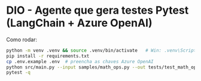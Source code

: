 # DIO - Agente que gera testes Pytest (LangChain + Azure OpenAI)

Como rodar:
```bash
python -m venv .venv && source .venv/bin/activate   # Win: .venv\Scripts\activate
pip install -r requirements.txt
cp .env.example .env  # preencha as chaves Azure OpenAI
python src/main.py --input samples/math_ops.py --out tests/test_math_ops.py --sys-path-dir samples
pytest -q
```
